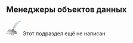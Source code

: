 ## Менеджеры объектов данных
![Раздел не написан](examples/imgs/planned_section.png) Этот подраздел ещё не написан